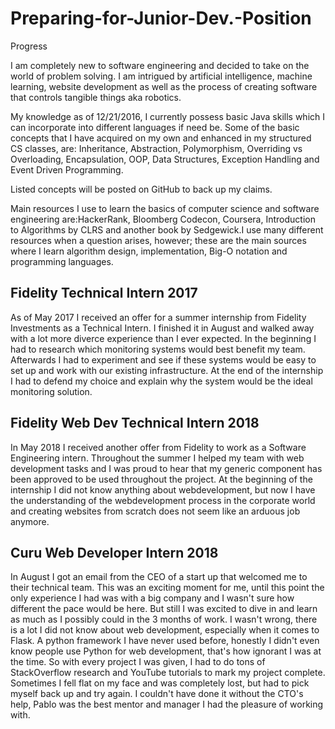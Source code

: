 # Preparing-for-Junior-Dev.-Position
 Progress

I am completely new to software engineering and decided to take on the world of problem solving. I am intrigued by artificial intelligence, machine learning, website development as well as the process of creating software that controls tangible things aka robotics.

My knowledge as of 12/21/2016, I currently possess basic Java skills which I can incorporate into different languages if need be.
Some of the basic concepts that I have acquired on my own and enhanced in my structured CS classes, are: Inheritance, Abstraction, Polymorphism, Overriding vs Overloading, Encapsulation, OOP, Data Structures, Exception Handling and Event Driven Programming.

Listed concepts will be posted on GitHub to back up my claims.

Main resources I use to learn the basics of computer science and software engineering are:HackerRank, Bloomberg Codecon, Coursera, Introduction to Algorithms by CLRS and another book by Sedgewick.I use many different resources when a question arises, however; these are the main sources where I learn algorithm design, implementation, Big-O notation and programming languages.

## Fidelity Technical Intern 2017
As of May 2017 I received an offer for a summer internship from Fidelity Investments as a Technical Intern. I finished it in August and walked away with a lot more diverce experience than I ever expected. In the beginning I had to research which monitoring systems would best benefit my team. Afterwards I had to experiment and see if these systems would be easy to set up and work with our existing infrastructure. At the end of the internship I had to defend my choice and explain why the system would be the ideal monitoring solution.  
## Fidelity Web Dev Technical Intern 2018
In May 2018 I received another offer from Fidelity to work as a Software Engineering intern. Throughout the summer I helped my team with web development tasks and I was proud to hear that my generic component has been approved to be used throughout the project. At the beginning of the internship I did not know anything about webdevelopment, but now I have the understanding of the webdevelopment process in the corporate world and creating websites from scratch does not seem like an arduous job anymore.

## Curu Web Developer Intern 2018
In August I got an email from the CEO of a start up that welcomed me to their technical team. This was an exciting moment for me, until this point the only experience I had was with a big company and I wasn't sure how different the pace would be here. But still I was excited to dive in and learn as much as I possibly could in the 3 months of work. I wasn't wrong, there is a lot I did not know about web development, especially when it comes to Flask. A python framework I have never used before, honestly I didn't even know people use Python for web development, that's how ignorant I was at the time. So with every project I was given, I had to do tons of StackOverflow research and YouTube tutorials to mark my project complete. Sometimes I fell flat on my face and was completely lost, but had to pick myself back up and try again. I couldn't have done it without the CTO's help, Pablo was the best mentor and manager I had the pleasure of working with.
